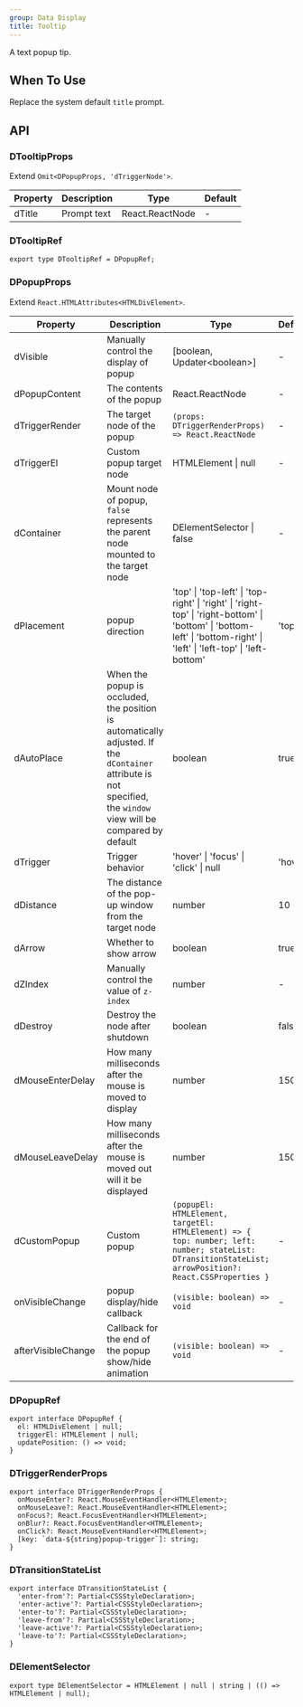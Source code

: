```yaml
---
group: Data Display
title: Tooltip
---
```


A text popup tip.

## When To Use

Replace the system default `title` prompt.

## API

### DTooltipProps

Extend `Omit<DPopupProps, 'dTriggerNode'>`.

<!-- prettier-ignore-start -->
| Property | Description | Type | Default | 
| --- | --- | --- | --- | 
| dTitle | Prompt text | React.ReactNode | - |
<!-- prettier-ignore-end -->

### DTooltipRef

```tsx
export type DTooltipRef = DPopupRef;
```

### DPopupProps

Extend `React.HTMLAttributes<HTMLDivElement>`.

<!-- prettier-ignore-start -->
| Property | Description | Type | Default | 
| --- | --- | --- | --- | 
| dVisible | Manually control the display of popup | [boolean, Updater\<boolean\>] | - |
| dPopupContent | The contents of the popup | React.ReactNode | - |
| dTriggerRender | The target node of the popup | `(props: DTriggerRenderProps) => React.ReactNode` | - |
| dTriggerEl |  Custom popup target node | HTMLElement \| null | - |
| dContainer | Mount node of popup, `false` represents the parent node mounted to the target node | DElementSelector \| false | - |
| dPlacement | popup direction | 'top' \| 'top-left' \| 'top-right' \| 'right' \| 'right-top' \| 'right-bottom' \| 'bottom' \| 'bottom-left' \| 'bottom-right' \| 'left' \| 'left-top' \| 'left-bottom' | 'top' |
| dAutoPlace | When the popup is occluded, the position is automatically adjusted. If the `dContainer` attribute is not specified, the `window` view will be compared by default | boolean | true |
| dTrigger | Trigger behavior | 'hover' \| 'focus' \| 'click' \| null | 'hover' |
| dDistance | The distance of the pop-up window from the target node | number | 10 |
| dArrow | Whether to show arrow | boolean | true |
| dZIndex | Manually control the value of `z-index` | number | - |
| dDestroy | Destroy the node after shutdown | boolean | false |
| dMouseEnterDelay | How many milliseconds after the mouse is moved to display | number | 150 |
| dMouseLeaveDelay | How many milliseconds after the mouse is moved out will it be displayed | number | 150 |
| dCustomPopup | Custom popup | `(popupEl: HTMLElement, targetEl: HTMLElement) => { top: number; left: number; stateList: DTransitionStateList; arrowPosition?: React.CSSProperties }` | - |
| onVisibleChange | popup display/hide callback | `(visible: boolean) => void` | - |
| afterVisibleChange | Callback for the end of the popup show/hide animation | `(visible: boolean) => void` | - |
<!-- prettier-ignore-end -->

### DPopupRef

```tsx
export interface DPopupRef {
  el: HTMLDivElement | null;
  triggerEl: HTMLElement | null;
  updatePosition: () => void;
}
```

### DTriggerRenderProps

```tsx
export interface DTriggerRenderProps {
  onMouseEnter?: React.MouseEventHandler<HTMLElement>;
  onMouseLeave?: React.MouseEventHandler<HTMLElement>;
  onFocus?: React.FocusEventHandler<HTMLElement>;
  onBlur?: React.FocusEventHandler<HTMLElement>;
  onClick?: React.MouseEventHandler<HTMLElement>;
  [key: `data-${string}popup-trigger`]: string;
}
```

### DTransitionStateList

```tsx
export interface DTransitionStateList {
  'enter-from'?: Partial<CSSStyleDeclaration>;
  'enter-active'?: Partial<CSSStyleDeclaration>;
  'enter-to'?: Partial<CSSStyleDeclaration>;
  'leave-from'?: Partial<CSSStyleDeclaration>;
  'leave-active'?: Partial<CSSStyleDeclaration>;
  'leave-to'?: Partial<CSSStyleDeclaration>;
}
```

### DElementSelector

```tsx
export type DElementSelector = HTMLElement | null | string | (() => HTMLElement | null);
```
